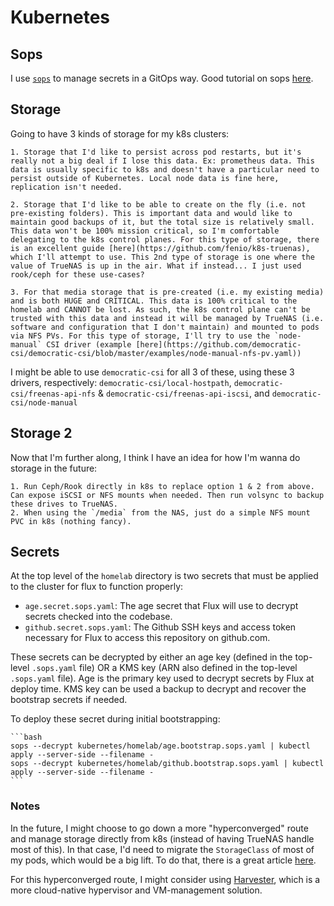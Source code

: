 # Kubernetes

## Sops

I use [`sops`](https://github.com/getsops/sops) to manage secrets in a GitOps way. Good tutorial on sops [here](https://blog.gitguardian.com/a-comprehensive-guide-to-sops/).

## Storage

Going to have 3 kinds of storage for my k8s clusters:

    1. Storage that I'd like to persist across pod restarts, but it's really not a big deal if I lose this data. Ex: prometheus data. This data is usually specific to k8s and doesn't have a particular need to persist outside of Kubernetes. Local node data is fine here, replication isn't needed.

    2. Storage that I'd like to be able to create on the fly (i.e. not pre-existing folders). This is important data and would like to maintain good backups of it, but the total size is relatively small. This data won't be 100% mission critical, so I'm comfortable delegating to the k8s control planes. For this type of storage, there is an excellent guide [here](https://github.com/fenio/k8s-truenas), which I'll attempt to use. This 2nd type of storage is one where the value of TrueNAS is up in the air. What if instead... I just used rook/ceph for these use-cases?

    3. For that media storage that is pre-created (i.e. my existing media) and is both HUGE and CRITICAL. This data is 100% critical to the homelab and CANNOT be lost. As such, the k8s control plane can't be trusted with this data and instead it will be managed by TrueNAS (i.e. software and configuration that I don't maintain) and mounted to pods via NFS PVs. For this type of storage, I'll try to use the `node-manual` CSI driver (example [here](https://github.com/democratic-csi/democratic-csi/blob/master/examples/node-manual-nfs-pv.yaml))

I might be able to use `democratic-csi` for all 3 of these, using these 3 drivers, respectively: `democratic-csi/local-hostpath`, `democratic-csi/freenas-api-nfs` & `democratic-csi/freenas-api-iscsi`, and `democratic-csi/node-manual`

## Storage 2

Now that I'm further along, I think I have an idea for how I'm wanna do storage in the future:

    1. Run Ceph/Rook directly in k8s to replace option 1 & 2 from above. Can expose iSCSI or NFS mounts when needed. Then run volsync to backup these drives to TrueNAS.
    2. When using the `/media` from the NAS, just do a simple NFS mount PVC in k8s (nothing fancy).

## Secrets

At the top level of the `homelab` directory is two secrets that must be applied to the cluster for flux to function properly:

- `age.secret.sops.yaml`: The age secret that Flux will use to decrypt secrets checked into the codebase.
- `github.secret.sops.yaml`: The Github SSH keys and access token necessary for Flux to access this repository on github.com.

These secrets can be decrypted by either an age key (defined in the top-level `.sops.yaml` file) OR a KMS key (ARN also defined in the top-level `.sops.yaml` file). Age is the primary key used to decrypt secrets by Flux at deploy time. KMS key can be used a backup to decrypt and recover the bootstrap secrets if needed.

To deploy these secret during initial bootstrapping:

    ```bash
    sops --decrypt kubernetes/homelab/age.bootstrap.sops.yaml | kubectl apply --server-side --filename -
    sops --decrypt kubernetes/homelab/github.bootstrap.sops.yaml | kubectl apply --server-side --filename -
    ```

### Notes

In the future, I might choose to go down a more "hyperconverged" route and manage storage directly from k8s (instead of having TrueNAS handle most of this). In that case, I'd need to migrate the `StorageClass` of most of my pods, which would be a big lift. To do that, there is a great article [here](https://gist.github.com/deefdragon/d58a4210622ff64088bd62a5d8a4e8cc).

For this hyperconverged route, I might consider using [Harvester](https://github.com/harvester/harvester), which is a more cloud-native hypervisor and VM-management solution.
